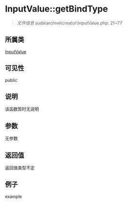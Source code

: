 # InputValue::getBindType



> *文件信息* suda\archive\creator\InputValue.php: 21~77

## 所属类 

[InputValue](../InputValue.md)

## 可见性

 public 

## 说明

该函数暂时无说明


## 参数


无参数


## 返回值

返回值类型不定


## 例子

example